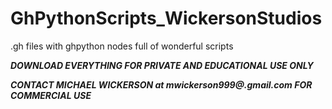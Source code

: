 # GhPythonScripts_WickersonStudios
.gh files with ghpython nodes full of wonderful scripts

***DOWNLOAD EVERYTHING FOR PRIVATE AND EDUCATIONAL USE ONLY***

***CONTACT MICHAEL WICKERSON at mwickerson999@.gmail.com FOR COMMERCIAL USE***
